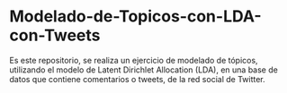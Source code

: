 # Modelado-de-Topicos-con-LDA-con-Tweets
Es este repositorio, se realiza un ejercicio de modelado de tópicos, utilizando el modelo de Latent Dirichlet Allocation (LDA), en una base de datos que contiene comentarios o tweets, de la red social de Twitter. 
